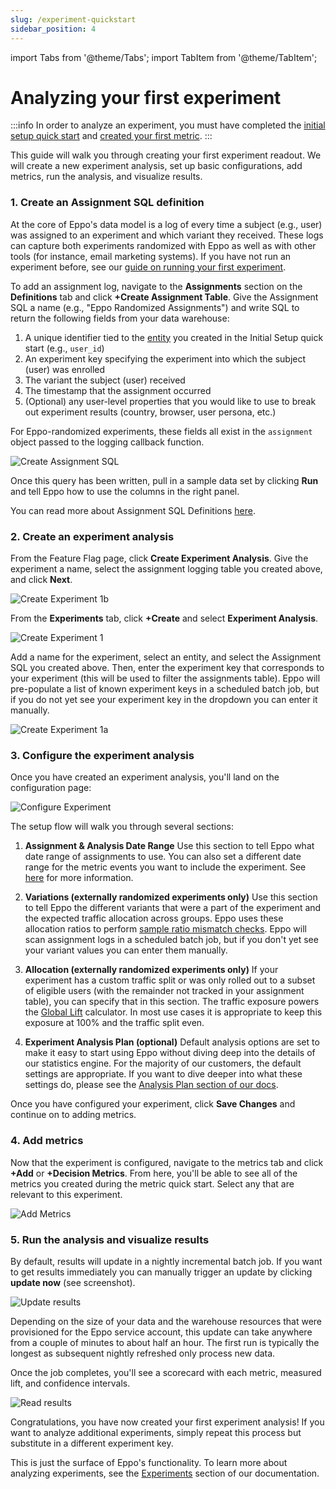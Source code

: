 ```yaml
---
slug: /experiment-quickstart
sidebar_position: 4
---
```


import Tabs from '@theme/Tabs';
import TabItem from '@theme/TabItem';

# Analyzing your first experiment

:::info
In order to analyze an experiment, you must have completed the [initial setup quick start](/setup-quickstart) and [created your first metric](/metric-quickstart).
:::

This guide will walk you through creating your first experiment readout. We will create a new experiment analysis, set up basic configurations, add metrics, run the analysis, and visualize results.


### 1. Create an Assignment SQL definition

At the core of Eppo's data model is a log of every time a subject (e.g., user) was assigned to an experiment and which variant they received. These logs can capture both experiments randomized with Eppo as well as with other tools (for instance, email marketing systems). If you have not run an experiment before, see our [guide on running your first experiment](/feature-flag-quickstart).  

To add an assignment log, navigate to the **Assignments** section on the **Definitions** tab and click **+Create Assignment Table**. Give the Assignment SQL a name (e.g., "Eppo Randomized Assignments") and write SQL to return the following fields from your data warehouse:

1. A unique identifier tied to the [entity](/data-management/entities) you created in the Initial Setup quick start (e.g., `user_id`)
2. An experiment key specifying the experiment into which the subject (user) was enrolled
3. The variant the subject (user) received
4. The timestamp that the assignment occurred 
5. (Optional) any user-level properties that you would like to use to break out experiment results (country, browser, user persona, etc.)

For Eppo-randomized experiments, these fields all exist in the `assignment` object passed to the logging callback function.

![Create Assignment SQL](/../static/img/initial-setup/quick-start-2.png)

Once this query has been written, pull in a sample data set by clicking **Run** and tell Eppo how to use the columns in the right panel.

You can read more about Assignment SQL Definitions [here](/data-management/definitions/assignment-sql).

### 2. Create an experiment analysis

<Tabs>
<TabItem value="e2e" label="Eppo Randomized">

From the Feature Flag page, click **Create Experiment Analysis**. Give the experiment a name, select the assignment logging table you created above, and click **Next**.

![Create Experiment 1b](/../static/img/building-experiments/quick-start-1b.png)

</TabItem>

<TabItem value="external" label="Externally Randomized">

From the **Experiments** tab, click **+Create** and select **Experiment Analysis**. 

![Create Experiment 1](/../static/img/building-experiments/quick-start-1.png)

Add a name for the experiment, select an entity, and select the Assignment SQL you created above. Then, enter the experiment key that corresponds to your experiment (this will be used to filter the assignments table). Eppo will pre-populate a list of known experiment keys in a scheduled batch job, but if you do not yet see your experiment key in the dropdown you can enter it manually.

![Create Experiment 1a](/../static/img/building-experiments/quick-start-1a.png)

</TabItem>

</Tabs>

### 3. Configure the experiment analysis

Once you have created an experiment analysis, you'll land on the configuration page:

![Configure Experiment](/../static/img/building-experiments/quick-start-2.png)

The setup flow will walk you through several sections:

1. **Assignment & Analysis Date Range**
Use this section to tell Eppo what date range of assignments to use. You can also set a different date range for the metric events you want to include the experiment. See [here](/experiments/creating-experiments#experiments-with-custom-event-dates) for more information.

2. **Variations (externally randomized experiments only)**
Use this section to tell Eppo the different variants that were a part of the experiment and the expected traffic allocation across groups. Eppo uses these allocation ratios to perform [sample ratio mismatch checks](/statistics/sample-ratio-mismatch). Eppo will scan assignment logs in a scheduled batch job, but if you don't yet see your variant values you can enter them manually.

3. **Allocation (externally randomized experiments only)**
If your experiment has a custom traffic split or was only rolled out to a subset of eligible users (with the remainder not tracked in your assignment table), you can specify that in this section. The traffic exposure powers the [Global Lift](/experiments/global-lift) calculator. In most use cases it is appropriate to keep this exposure at 100% and the traffic split even.

4. **Experiment Analysis Plan (optional)**
Default analysis options are set to make it easy to start using Eppo without diving deep into the details of our statistics engine. For the majority of our customers, the default settings are appropriate. If you want to dive deeper into what these settings do, please see the [Analysis Plan section of our docs](experiments/analysis-plans).  

Once you have configured your experiment, click **Save Changes** and continue on to adding metrics.

### 4. Add metrics

Now that the experiment is configured, navigate to the metrics tab and click **+Add** or **+Decision Metrics**. From here, you'll be able to see all of the metrics you created during the metric quick start. Select any that are relevant to this experiment.

![Add Metrics](/../static/img/building-experiments/quick-start-3.png)

### 5. Run the analysis and visualize results

By default, results will update in a nightly incremental batch job. If you want to get results immediately you can manually trigger an update by clicking **update now** (see screenshot).

![Update results](/../static/img/building-experiments/quick-start-4.png)

Depending on the size of your data and the warehouse resources that were provisioned for the Eppo service account, this update can take anywhere from a couple of minutes to about half an hour. The first run is typically the longest as subsequent nightly refreshed only process new data.

Once the job completes, you'll see a scorecard with each metric, measured lift, and confidence intervals.

![Read results](/../static/img/building-experiments/quick-start-5.png)

Congratulations, you have now created your first experiment analysis! If you want to analyze additional experiments, simply repeat this process but substitute in a different experiment key.

This is just the surface of Eppo's functionality. To learn more about analyzing experiments, see the [Experiments](/experiments/) section of our documentation.
